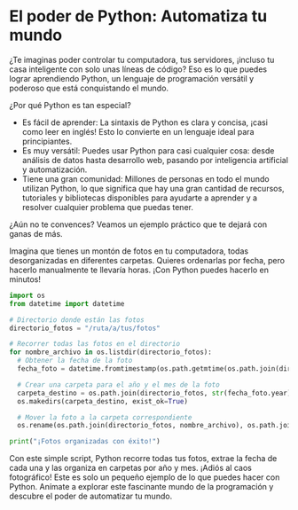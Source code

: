# El poder de Python: Automatiza tu mundo

¿Te imaginas poder controlar tu computadora, tus servidores, ¡incluso tu casa inteligente con solo unas líneas de código? Eso es lo que puedes lograr aprendiendo Python, un lenguaje de programación versátil y poderoso que está conquistando el mundo.

¿Por qué Python es tan especial?
- Es fácil de aprender: La sintaxis de Python es clara y concisa, ¡casi como leer en inglés! Esto lo convierte en un lenguaje ideal para principiantes.
- Es muy versátil: Puedes usar Python para casi cualquier cosa: desde análisis de datos hasta desarrollo web, pasando por inteligencia artificial y automatización.
- Tiene una gran comunidad: Millones de personas en todo el mundo utilizan Python, lo que significa que hay una gran cantidad de recursos, tutoriales y bibliotecas disponibles para ayudarte a aprender y a resolver cualquier problema que puedas tener.

¿Aún no te convences? Veamos un ejemplo práctico que te dejará con ganas de más.

Imagina que tienes un montón de fotos en tu computadora, todas desorganizadas en diferentes carpetas. Quieres ordenarlas por fecha, pero hacerlo manualmente te llevaría horas. ¡Con Python puedes hacerlo en minutos!

```python
import os
from datetime import datetime

# Directorio donde están las fotos
directorio_fotos = "/ruta/a/tus/fotos"

# Recorrer todas las fotos en el directorio
for nombre_archivo in os.listdir(directorio_fotos):
  # Obtener la fecha de la foto
  fecha_foto = datetime.fromtimestamp(os.path.getmtime(os.path.join(directorio_fotos, nombre_archivo)))

  # Crear una carpeta para el año y el mes de la foto
  carpeta_destino = os.path.join(directorio_fotos, str(fecha_foto.year), str(fecha_foto.month))
  os.makedirs(carpeta_destino, exist_ok=True)

  # Mover la foto a la carpeta correspondiente
  os.rename(os.path.join(directorio_fotos, nombre_archivo), os.path.join(carpeta_destino, nombre_archivo))

print("¡Fotos organizadas con éxito!")
```

Con este simple script, Python recorre todas tus fotos, extrae la fecha de cada una y las organiza en carpetas por año y mes. ¡Adiós al caos fotográfico!
Este es solo un pequeño ejemplo de lo que puedes hacer con Python. Anímate a explorar este fascinante mundo de la programación y descubre el poder de automatizar tu mundo.